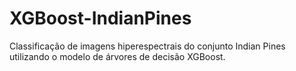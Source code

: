 # XGBoost-IndianPines
Classificação de imagens hiperespectrais do conjunto Indian Pines utilizando o modelo de árvores de decisão XGBoost.
